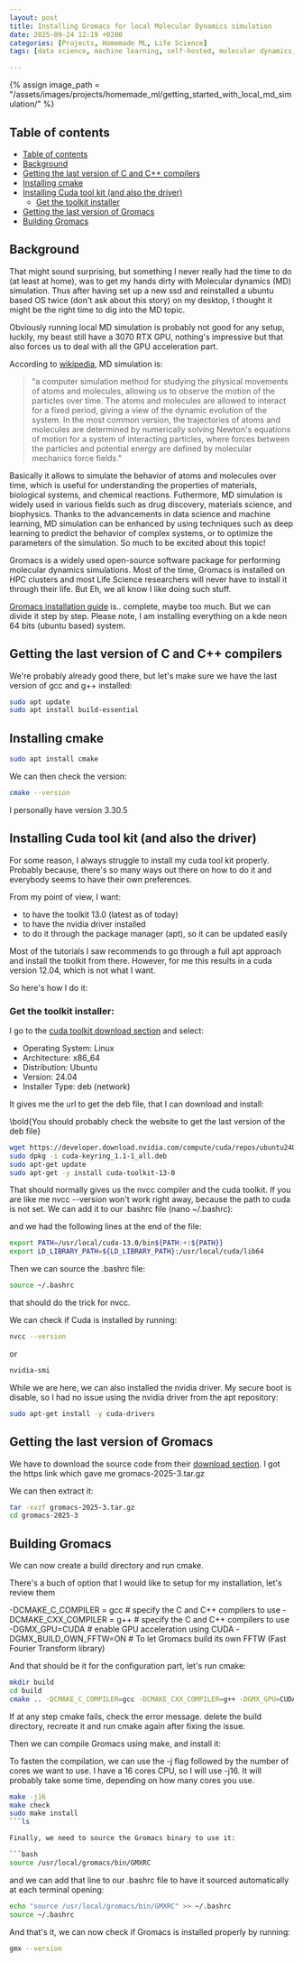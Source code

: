 ```yaml
---
layout: post
title: Installing Gromacs for local Molecular Dynamics simulation
date: 2025-09-24 12:19 +0200
categories: [Projects, Homemade ML, Life Science]
tags: [data science, machine learning, self-hosted, molecular dynamics, simulation]

---
```

{% assign image_path = "/assets/images/projects/homemade_ml/getting_started_with_local_md_simulation/" %}



## Table of contents
  - [Table of contents](#table-of-contents)
  - [Background](#background)
  - [Getting the last version of C and C++ compilers](#getting-the-last-version-of-c-and-c-compilers)
  - [Installing cmake](#installing-cmake)
  - [Installing Cuda tool kit (and also the driver)](#installing-cuda-tool-kit-and-also-the-driver)
    - [Get the toolkit installer](#get-the-toolkit-installer)
  - [Getting the last version of Gromacs](#getting-the-last-version-of-gromacs)
  - [Building Gromacs](#building-gromacs)




## Background


That might sound surprising, but something I never really had the time to do (at least at home), was to get my hands dirty with Molecular dynamics (MD) simulation. Thus after having set up a new ssd and reinstalled a ubuntu based OS twice (don't ask about this story) on my desktop, I thought it might be the right time to dig into the MD topic.

Obviously running local MD simulation is probably not good for any setup, luckily, my beast still have a 3070 RTX GPU, nothing's impressive but that also forces us to deal with all the GPU acceleration part.

According to [wikipedia](https://en.wikipedia.org/wiki/Molecular_dynamics), MD simulation is:
> "a computer simulation method for studying the physical movements of atoms and molecules, allowing us to observe the motion of the particles over time. The atoms and molecules are allowed to interact for a fixed period, giving a view of the dynamic evolution of the system. In the most common version, the trajectories of atoms and molecules are determined by numerically solving Newton's equations of motion for a system of interacting particles, where forces between the particles and potential energy are defined by molecular mechanics force fields."

Basically it allows to simulate the behavior of atoms and molecules over time, which is useful for understanding the properties of materials, biological systems, and chemical reactions. Futhermore, MD simulation is widely used in various fields such as drug discovery, materials science, and biophysics. Thanks to the advancements in data science and machine learning, MD simulation can be enhanced by using techniques such as deep learning to predict the behavior of complex systems, or to optimize the parameters of the simulation. So much to be excited about this topic!


Gromacs is a widely used open-source software package for performing molecular dynamics simulations. Most of the time, Gromacs is installed on HPC clusters and most Life Science researchers will never have to install it through their life. But Eh, we all know I like doing such stuff.

[Gromacs installation guide](https://manual.gromacs.org/current/install-guide/index.html) is.. complete, maybe too much. But we can divide it step by step. Please note, I am installing everything on a kde neon 64 bits (ubuntu based) system.

## Getting the last version of C and C++ compilers

We're probably already good there, but let's make sure we have the last version of gcc and g++ installed:

```bash
sudo apt update
sudo apt install build-essential
```

## Installing cmake


```bash
sudo apt install cmake
```

We can then check the version:

```bash
cmake --version
```
I personally have version 3.30.5

## Installing Cuda tool kit (and also the driver)

For some reason, I always struggle to install my cuda tool kit properly. Probably because, there's so many ways out there on how to do it and everybody seems to have their own preferences.

From my point of view, I want:
- to have the toolkit 13.0 (latest as of today)
- to have the nvidia driver installed
- to do it through the package manager (apt), so it can be updated easily

Most of the tutorials I saw recommends to go through a full apt approach and install the toolkit from there. However, for me this results in a cuda version 12.04, which is not what I want.

So here's how I do it:

### Get the toolkit installer:

I go to the [cuda toolkit download section](https://developer.nvidia.com/cuda-downloads) and select:
- Operating System: Linux
- Architecture: x86_64
- Distribution: Ubuntu
- Version: 24.04
- Installer Type: deb (network)

It gives me the url to get the deb file, that I can download and install:

\bold{You should probably check the website to get the last version of the deb file}

```bash
wget https://developer.download.nvidia.com/compute/cuda/repos/ubuntu2404/x86_64/cuda-keyring_1.1-1_all.deb
sudo dpkg -i cuda-keyring_1.1-1_all.deb
sudo apt-get update
sudo apt-get -y install cuda-toolkit-13-0
```
That should normally gives us the nvcc compiler and the cuda toolkit. If you are like me nvcc --version won't work right away, because the path to cuda is not set. We can add it to our .bashrc file (nano ~/.bashrc):

and we had the following lines at the end of the file:

```bash
export PATH=/usr/local/cuda-13.0/bin${PATH:+:${PATH}}
export LD_LIBRARY_PATH=${LD_LIBRARY_PATH}:/usr/local/cuda/lib64
```

Then we can source the .bashrc file:

```bash
source ~/.bashrc
```
that should do the trick for nvcc.

We can check if Cuda is installed by running:

```bash
nvcc --version
```
or

```bash
nvidia-smi
```

While we are here, we can also installed the nvidia driver. My secure boot is disable, so I had no issue using the nvidia driver from the apt repository:

```bash
sudo apt-get install -y cuda-drivers
```


## Getting the last version of Gromacs

We have to download the source code from their [download section](https://manual.gromacs.org/current/download.html). I got the https link which gave me gromacs-2025-3.tar.gz

We can then extract it:

```bash
tar -xvzf gromacs-2025-3.tar.gz
cd gromacs-2025-3

```
## Building Gromacs

We can now create a build directory and run cmake.

There's a buch of option that I would like to setup for my installation, let's review them

-DCMAKE_C_COMPILER = gcc # specify the C and C++ compilers to use
-DCMAKE_CXX_COMPILER = g++ # specify the C and C++ compilers to use
-DGMX_GPU=CUDA # enable GPU acceleration using CUDA
-DGMX_BUILD_OWN_FFTW=ON # To let Gromacs build its own FFTW (Fast Fourier Transform library) 



And that should be it for the configuration part, let's run cmake:

```bash
mkdir build
cd build
cmake .. -DCMAKE_C_COMPILER=gcc -DCMAKE_CXX_COMPILER=g++ -DGMX_GPU=CUDA -DGMX_BUILD_OWN_FFTW=ON 
```

If at any step cmake fails, check the error message. delete the build directory, recreate it and run cmake again after fixing the issue.

Then we can compile Gromacs using make, and install it:

To fasten the compilation, we can use the -j flag followed by the number of cores we want to use. I have a 16 cores CPU, so I will use -j16. It will probably take some time, depending on how many cores you use.

```bash
make -j16
make check
sudo make install
```ls

Finally, we need to source the Gromacs binary to use it:

```bash
source /usr/local/gromacs/bin/GMXRC
```

and we can add that line to our .bashrc file to have it sourced automatically at each terminal opening:

```bash
echo "source /usr/local/gromacs/bin/GMXRC" >> ~/.bashrc
source ~/.bashrc
```



And that's it, we can now check if Gromacs is installed properly by running:

```bash 
gmx --version
```